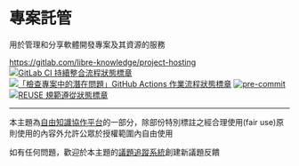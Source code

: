 # 專案託管

用於管理和分享軟體開發專案及其資源的服務

<https://gitlab.com/libre-knowledge/project-hosting>  
[![GitLab CI 持續整合流程狀態標章](https://gitlab.com/libre-knowledge/project-hosting/badges/main/pipeline.svg?ignore_skipped=true "點擊查看 GitLab CI 持續整合流程的運行狀態")](https://gitlab.com/libre-knowledge/project-hosting/-/commits/main) [![「檢查專案中的潛在問題」GitHub Actions 作業流程狀態標章](https://github.com/libre-knowledge/project-hosting/actions/workflows/check-potential-problems.yml/badge.svg "本專案使用 GitHub Actions 自動化檢查專案中的潛在問題")](https://github.com/libre-knowledge/project-hosting/actions/workflows/check-potential-problems.yml) [![pre-commit](https://img.shields.io/badge/pre--commit-enabled-brightgreen?logo=pre-commit&logoColor=white "本專案使用 pre-commit 檢查專案中的潛在問題")](https://github.com/pre-commit/pre-commit) [![REUSE 規範遵從狀態標章](https://api.reuse.software/badge/gitlab.com/libre-knowledge/project-hosting "本專案遵從 REUSE 規範降低軟體授權合規成本")](https://api.reuse.software/info/gitlab.com/libre-knowledge/project-hosting)

<!--
## 基本概念

以下列舉本主題相關的基本概念說明資源：

（待補）

## 解決方案

以下列舉本主題相關的解決方案：

（待補）

## 子主題

以下列舉本主題相關的主題：

## 參考資料

以下列舉撰寫本主題內容時所參考的第三方資源：

（待補）
-->

---

本主題為[自由知識協作平台](https://gitlab.com/libre-knowledge/libre-knowledge)的一部分，除部份特別標註之經合理使用(fair use)原則使用的內容外允許公眾於授權範圍內自由使用

如有任何問題，歡迎於本主題的[議題追蹤系統](https://gitlab.com/libre-knowledge/project-hosting/-/issues)創建新議題反饋
